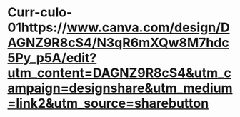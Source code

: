 # Curr-culo-01https://www.canva.com/design/DAGNZ9R8cS4/N3qR6mXQw8M7hdc5Py_p5A/edit?utm_content=DAGNZ9R8cS4&utm_campaign=designshare&utm_medium=link2&utm_source=sharebutton
